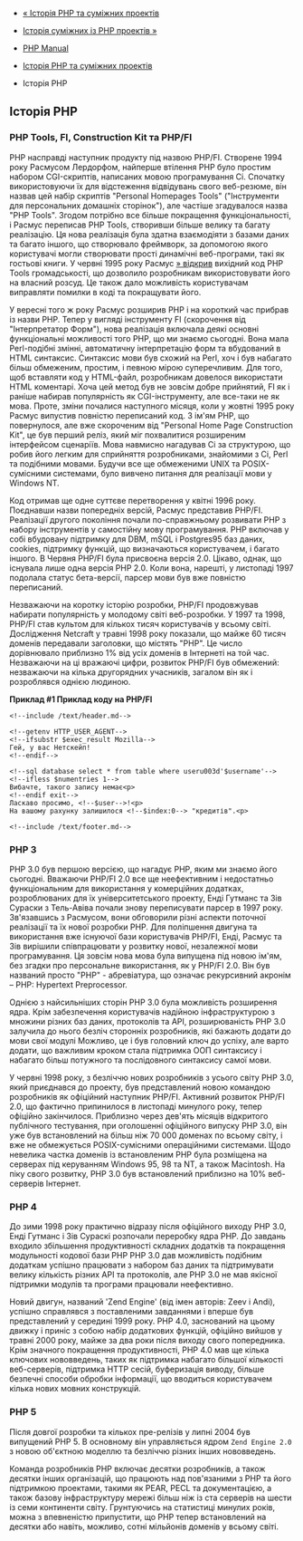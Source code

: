 - [« Історія PHP та суміжних проектів](history.md)
- [Історія суміжних із PHP проектів »](history.php.related.md)

- [PHP Manual](index.md)
- [Історія PHP та суміжних проектів](history.md)
- Історія PHP

## Історія PHP

### PHP Tools, FI, Construction Kit та PHP/FI

PHP насправді наступник продукту під назвою
PHP/FI. Створене 1994 року Расмусом Лердорфом, найперше
втілення PHP було простим набором CGI-скриптів, написаних мовою
програмування Сі. Спочатку використовуючи їх для відстеження відвідувань
свого веб-резюме, він назвав цей набір скриптів "Personal Homepages
Tools" ("Інструменти для персональних домашніх сторінок"), але частіше
згадувалося назва "PHP Tools". Згодом потрібно все більше
покращення функціональності, і Расмус переписав PHP Tools, створивши більше
велику та багату реалізацію. Ця нова реалізація була здатна
взаємодіяти з базами даних та багато іншого, що створювало
фреймворк, за допомогою якого користувачі могли створювати прості
динамічні веб-програми, такі як гостьові книги. У червні 1995 року
Расмус
[» відкрив](http://groups.google.com/group/comp.infosystems.www.authoring.cgi/msg/cc7d43454d64d133)
вихідний код PHP Tools громадськості, що дозволило розробникам
використовувати його на власний розсуд. Це також дало можливість
користувачам виправляти помилки в коді та покращувати його.

У вересні того ж року Расмус розширив PHP і на короткий час прибрав
із назви PHP. Тепер у вигляді інструменту FI (скорочення від
"Інтерпретатор Форм"), нова реалізація включала деякі
основні функціональні можливості того PHP, що ми знаємо сьогодні.
Вона мала Perl-подібні змінні, автоматичну інтерпретацію форм та
вбудований в HTML синтаксис. Синтаксис мови був схожий на Perl, хоч і
був набагато більш обмеженим, простим, і певною мірою
суперечливим. Для того, щоб вставляти код у HTML-файл, розробникам
довелося використати HTML коментарі. Хоча цей метод був не зовсім
добре прийнятий, FI як і раніше набирав популярність як
CGI-інструменту, але все-таки не як мова. Проте, зміни
почалися наступного місяця, коли у жовтні 1995 року Расмус випустив
повністю переписаний код. З ім'ям PHP, що повернулося, але вже скороченим
від "Personal Home Page Construction Kit", це був перший реліз, який
міг похвалитися розширеним інтерфейсом сценаріїв. Мова навмисно
нагадував Сі за структурою, що робив його легким для сприйняття
розробниками, знайомими з Сі, Perl та подібними мовами. Будучи все ще
обмеженими UNIX та POSIX-сумісними системами, було вивчено питання для
реалізації мови у Windows NT.

Код отримав ще одне суттєве перетворення у квітні 1996 року.
Поєднавши назви попередніх версій, Расмус представив PHP/FI.
Реалізації другого покоління почали по-справжньому розвивати PHP з
набору інструментів у самостійну мову програмування. PHP включав
у собі вбудовану підтримку для DBM, mSQL і Postgres95 баз даних,
cookies, підтримку функцій, що визначаються користувачем, і багато іншого. В
Червня PHP/FI була присвоєна версія 2.0. Цікаво, однак, що
існувала лише одна версія PHP 2.0. Коли вона, нарешті, у листопаді
1997 подолала статус бета-версії, парсер мови був вже повністю
переписаний.

Незважаючи на коротку історію розробки, PHP/FI продовжував набирати
популярність у молодому світі веб-розробки. У 1997 та 1998, PHP/FI став
культом для кількох тисяч користувачів у всьому світі. Дослідження
Netcraft у травні 1998 року показали, що майже 60 тисяч доменів передавали
заголовки, що містять "PHP". Це число дорівнювало приблизно 1% від усіх
доменів в Інтернеті на той час. Незважаючи на ці вражаючі цифри,
розвиток PHP/FI був обмежений: незважаючи на кілька другорядних
учасників, загалом він як і розроблявся однією людиною.

**Приклад #1 Приклад коду на PHP/FI**

```htmlcode
<!--include /text/header.md-->

<!--getenv HTTP_USER_AGENT-->
<!--ifsubstr $exec_result Mozilla-->
Гей, у вас Нетскейп!
<!--endif-->

<!--sql database select * from table where useru003d'$username'-->
<!--ifless $numentries 1-->
Вибачте, такого запису немає<p>
<!--endif exit-->
Ласкаво просимо, <!--$user-->!<p>
На вашому рахунку залишилося <!--$index:0--> "кредитів".<p>

<!--include /text/footer.md-->
````

### PHP 3

PHP 3.0 був першою версією, що нагадує PHP, яким ми знаємо його
сьогодні. Вважаючи PHP/FI 2.0 все ще неефективним і недостатньо
функціональним для використання у комерційних додатках,
розроблюваних для їх університетського проекту, Енді Гутманс та Зів
Сураски з Тель-Авіва почали знову переписувати парсер в 1997
року. Зв'язавшись з Расмусом, вони обговорили різні аспекти поточної
реалізації та їх нової розробки PHP. Для поліпшення двигуна та
використання вже існуючої бази користувачів PHP/FI, Енді, Расмус та
Зів вирішили співпрацювати у розвитку нової, незалежної мови
програмування. Ця зовсім нова мова була випущена під новою
ім'ям, без згадки про персональне використання, як у PHP/FI 2.0.
Він був названий просто "PHP" - абревіатура, що означає рекурсивний
акронім – PHP: Hypertext Preprocessor.

Однією з найсильніших сторін PHP 3.0 була можливість розширення ядра.
Крім забезпечення користувачів надійною інфраструктурою з множини
різних баз даних, протоколів та API, розширюваність PHP 3.0 залучила
до нього безліч сторонніх розробників, які бажають додати до мови свої
модулі Можливо, це і був головний ключ до успіху, але варто додати,
що важливим кроком стала підтримка ООП синтаксису і набагато
більш потужного та послідовного синтаксису самої мови.

У червні 1998 року, з безліччю нових розробників з усього світу
PHP 3.0, який приєднався до проекту, був представлений новою командою
розробників як офіційний наступник PHP/FI. Активний розвиток PHP/FI
2.0, що фактично припинилося в листопаді минулого року, тепер офіційно
закінчилося. Приблизно через дев'ять місяців відкритого публічного
тестування, при оголошенні офіційного випуску PHP 3.0, він уже був
встановлений на більш ніж 70 000 доменах по всьому світу, і вже не
обмежується POSIX-сумісними операційними системами. Щодо
невелика частка доменів із встановленим PHP була розміщена на серверах
під керуванням Windows 95, 98 та NT, а також Macintosh. На піку свого
розвитку, PHP 3.0 був встановлений приблизно на 10% веб-серверів
Інтернет.

### PHP 4

До зими 1998 року практично відразу після офіційного виходу PHP 3.0,
Енді Гутманс і Зів Сураскі розпочали переробку ядра PHP. До завдань входило
збільшення продуктивності складних додатків та покращення модульності
кодової бази PHP PHP 3.0 дав можливість подібним додаткам успішно
працювати з набором баз даних та підтримувати велику кількість
різних API та протоколів, але PHP 3.0 не мав якісної підтримки
модулів та програми працювали неефективно.

Новий двигун, названий 'Zend Engine' (від імен авторів: Zeev і Andi),
успішно справлявся з поставленими завданнями і вперше був представлений у
середині 1999 року. PHP 4.0, заснований на цьому движку і приніс з
собою набір додаткових функцій, офіційно вийшов у травні 2000 року,
майже за два роки після виходу свого попередника. Крім
значного покращення продуктивності, PHP 4.0 мав ще кілька
ключових нововведень, таких як підтримка набагато більшої кількості
веб-серверів, підтримка HTTP сесій, буферизація виводу, більше
безпечні способи обробки інформації, що вводиться користувачем
кілька нових мовних конструкцій.

### PHP 5

Після довгої розробки та кількох пре-релізів у липні 2004 був випущений
PHP 5. В основному він управляється ядром `Zend Engine 2.0` з новою
об'єктною моделлю та безліччю різних інших нововведень.

Команда розробників PHP включає десятки розробників, а також
десятки інших організацій, що працюють над пов'язаними з PHP та його
підтримкою проектами, такими як PEAR, PECL та документацією, а також
базову інфраструктуру мережі більш ніж із ста серверів на шести із семи
континенти світу. Грунтуючись на статистиці минулих років, можна з
впевненістю припустити, що PHP тепер встановлений на десятки або
навіть, можливо, сотні мільйонів доменів у всьому світі.

